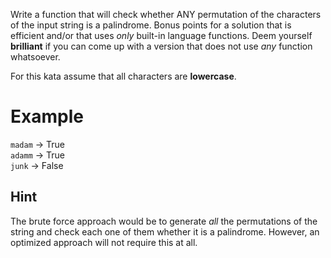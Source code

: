 Write a function that will check whether ANY permutation of the characters  of the input string is a palindrome. Bonus points for a solution that is efficient and/or that uses _only_ built-in language functions. Deem yourself **brilliant** if you can come up with a version that does not use _any_ function whatsoever.

For this kata assume that all characters are **lowercase**.

# Example 

  `madam` -> True   
  `adamm` -> True   
  `junk`  -> False  
  
## Hint 
The brute force approach would be to generate _all_ the permutations of the string and check each one of them whether it is a palindrome. However, an optimized approach will not require this at all.  